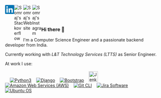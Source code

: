 <a href="https://www.linkedin.com/in/somrajchowdhury/">
  <img align="left" alt="Somraj's LinkedIn" width="30px" target="_blank" src="https://github.com/somrajchowdhury/personal-website-1/blob/main/images/linkedin-logo.png" />
</a>

<a href="https://stackoverflow.com/users/12483799/somraj-chowdhury">
  <img align="left" alt="Somraj's Stackoverflow" width="30px" target="_blank" src="https://i.imgur.com/BbpIsBO.png" />
</a>

<a href="https://somrajchowdhury.com/">
  <img align="left" alt="Somraj's Website" width="30px" target="_blank" src="https://i.imgur.com/SMqmoe9.png" />
</a>

<a href="https://www.instagram.com/_somraj_chowdhury_/">
  <img align="left" alt="Somraj's Instagram" width="30px" target="_blank" src="https://i.imgur.com/QRLBK4v.png" />
</a>

<br/><br/>

### Hi there 👋

I'm a Computer Science Engineer and a passionate backend developer from India.

Currently working with _L&T Technology Services (LTTS)_ as Senior Engineer.

At work I use:<br/><br/>&nbsp;&nbsp;&nbsp;
<a href="#"><img title="Python3" src="https://i.imgur.com/FTDspiU.png" width="30px" /></a>&nbsp;&nbsp;&nbsp;
<a href="#"><img title="Django" src="https://i.imgur.com/hs49nUk.png" width="80px" /></a>&nbsp;&nbsp;&nbsp;
<a href="#"><img title="Bootstrap" src="https://i.imgur.com/GMm2uxg.png" width="40px" /></a>&nbsp;&nbsp;&nbsp;
<a href="#"><img title="Jenkins CI/CD" src="https://i.imgur.com/OixIErB.png" width="30px" height="35px" /></a>&nbsp;&nbsp;&nbsp;
<a href="#"><img title="Amazon Web Services (AWS)" src="https://i.imgur.com/IVi96vy.png" width="55px" /></a>&nbsp;&nbsp;&nbsp;
<a href="#"><img title="Git CLI" src="https://i.imgur.com/a8cNvAW.png" width="33px" /></a>&nbsp;&nbsp;&nbsp;
<a href="#"><img title="Jira Software" src="https://i.imgur.com/lXwD8nX.png" width="35px" /></a>&nbsp;&nbsp;&nbsp;
<a href="#"><img title="Ubuntu OS" src="https://i.imgur.com/c9CLxDQ.png" width="36px" /></a>&nbsp;&nbsp;&nbsp;

